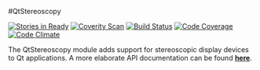 #QtStereoscopy

[![Stories in Ready][waffle_badge]][waffle]
[![Coverity Scan][coverity_badge]][coverity]
[![Build Status][travis_badge]][travis]
[![Code Coverage][coveralls_badge]][coveralls]
[![Code Climate][codeclimate_badge]][codeclimate]

The QtStereoscopy module adds support for stereoscopic display devices to Qt applications.
A more elaborate API documentation can be found [__here__][doc].

[doc]:https://supranove.github.io/qtstereoscopy
[travis]:https://travis-ci.org/supranove/qtstereoscopy
[travis_badge]:https://travis-ci.org/supranove/qtstereoscopy.svg?branch=master
[waffle]:http://waffle.io/supranove/qtstereoscopy
[waffle_badge]:https://badge.waffle.io/supranove/qtstereoscopy.svg?label=ready&title=Ready
[coveralls]:https://coveralls.io/r/supranove/qtstereoscopy
[coveralls_badge]:https://img.shields.io/coveralls/supranove/qtstereoscopy.svg
[codeclimate]:https://codeclimate.com/github/supranove/qtstereoscopy
[codeclimate_badge]:https://codeclimate.com/github/supranove/qtstereoscopy/badges/gpa.svg
[coverity]:https://scan.coverity.com/projects/3333
[coverity_badge]:https://scan.coverity.com/projects/3333/badge.svg
